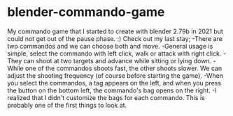 # blender-commando-game
My commando game that I started to create with blender 2.79b in 2021 but could not get out of the pause phase. :)
Check out my last stay;
-There are two commandos and we can choose both and move.
-General usage is simple, select the commando with left click, walk or attack with right click.
-They can shoot at two targets and advance while sitting or lying down.
-While one of the commandos shoots fast, the other shoots slower. We can adjust the shooting frequency (of course before starting the game).
-When you select the commandos, a tag appears on the left, and when you press the button on the bottom left, the commando's bag opens on the right.
-I realized that I didn't customize the bags for each commando. This is probably one of the first things to look at.
